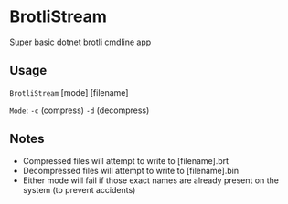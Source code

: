 # BrotliStream

Super basic dotnet brotli cmdline app

## Usage

`BrotliStream` [mode] [filename]

`Mode`: `-c` (compress) `-d` (decompress)

## Notes

- Compressed files will attempt to write to [filename].brt
- Decompressed files will attempt to write to [filename].bin
- Either mode will fail if those exact names are already present on the system (to prevent accidents)
